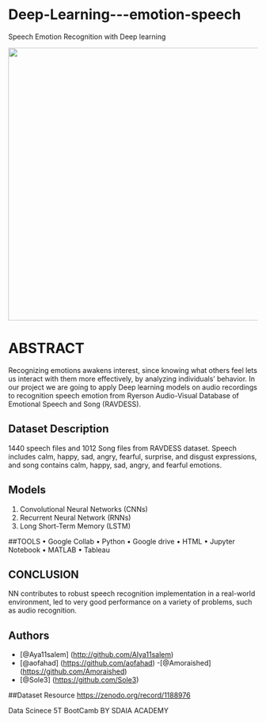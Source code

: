 # Deep-Learning---emotion-speech
Speech Emotion Recognition with Deep learning 

<p align="center" width="100%">
<img
 src="https://www.einfochips.com/blog/wp-content/uploads/2019/01/5-deep-learing-trends-that-will-rule-2019-featured.jpg" width="550" length="100" style="display: block; margin: 0 auto"/>
</p>



# ABSTRACT
Recognizing emotions awakens interest, since knowing what others feel lets us interact with them more effectively, by analyzing individuals’ behavior.
In our project we are going to apply Deep learning models on audio recordings to recognition speech emotion from Ryerson Audio-Visual Database of Emotional Speech and Song (RAVDESS). 

## Dataset Description 
1440 speech files and 1012 Song files from RAVDESS dataset. Speech includes calm, happy, sad, angry, fearful, surprise, and disgust expressions, and song contains calm, happy, sad, angry, and fearful emotions.


## Models
1. Convolutional Neural Networks (CNNs)
2. Recurrent Neural Network (RNNs)
3. Long Short-Term Memory (LSTM)

##TOOLS
•	Google Collab
•	Python
•	Google drive 
•	HTML
•	Jupyter Notebook
•	MATLAB
•	Tableau

## CONCLUSION
NN contributes to robust speech recognition implementation in a real-world environment, led to very good performance on a variety of problems, such as audio recognition.

## Authors 
- [@Aya11salem] (http://github.com/Alya11salem)
- [@aofahad] (https://github.com/aofahad)
-[@Amoraished] (https://github.com/Amoraished)
- [@Sole3] (https://github.com/Sole3) 


##Dataset Resource
https://zenodo.org/record/1188976

 Data Scinece 5T BootCamb BY SDAIA ACADEMY
